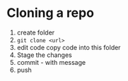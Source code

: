 # Cloning a repo

1.   create folder
2.   `git clone <url>` 
3.   edit code copy code into this folder
4.   Stage the changes
5.   commit - with message
6.   push